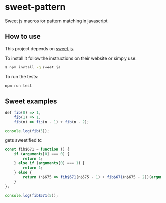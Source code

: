 # sweet-pattern
Sweet js macros for pattern matching in javascript

## How to use
This project depends on [sweet.js](http://sweetjs.org/).

To install it follow the instructions on their website or simply use:
```bash
$ npm install -g sweet.js
```

To run the tests:
```bash
npm run test
```

## Sweet examples
```javascript
def fib(0) => 1,
    fib(1) => 1,
    fib(n) => fib(n - 1) + fib(n - 2);

console.log(fib(5));

```

gets sweetified to:

```javascript
const fib$671 = function () {
    if (arguments[0] === 0) {
        return 1;
    } else if (arguments[0] === 1) {
        return 1;
    } else {
        return (n$675 => fib$671(n$675 - 1) + fib$671(n$675 - 2))(arguments[0]);
    }
};

console.log(fib$671(5));
```
